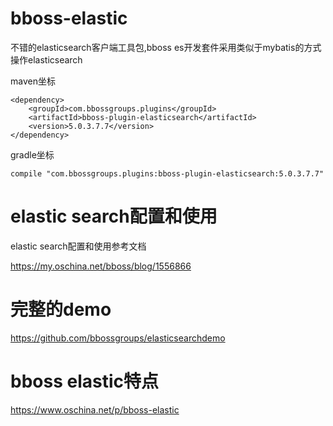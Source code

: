 # bboss-elastic

不错的elasticsearch客户端工具包,bboss es开发套件采用类似于mybatis的方式操作elasticsearch

maven坐标
```
<dependency>
    <groupId>com.bbossgroups.plugins</groupId>
    <artifactId>bboss-plugin-elasticsearch</artifactId>
    <version>5.0.3.7.7</version>
</dependency>
```
gradle坐标
```
compile "com.bbossgroups.plugins:bboss-plugin-elasticsearch:5.0.3.7.7"
```
# elastic search配置和使用

elastic search配置和使用参考文档
 
https://my.oschina.net/bboss/blog/1556866 
# 完整的demo
https://github.com/bbossgroups/elasticsearchdemo

# bboss elastic特点
https://www.oschina.net/p/bboss-elastic